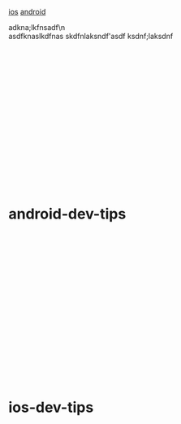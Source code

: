 [ios](#ios-dev-tips)
[android](#android-dev-tips)







adkna;lkfnsadf\n<br>
asdfknaslkdfnas
skdfnlaksndf'asdf
ksdnf;laksdnf

<br><br><br><br><br><br><br><br><br><br><br><br><br><br><br><br>









# android-dev-tips

<br><br><br><br><br><br><br><br><br><br><br><br><br><br><br><br><br>

# ios-dev-tips


<br><br><br><br><br><br><br><br><br><br><br><br><br><br><br><br><br>
